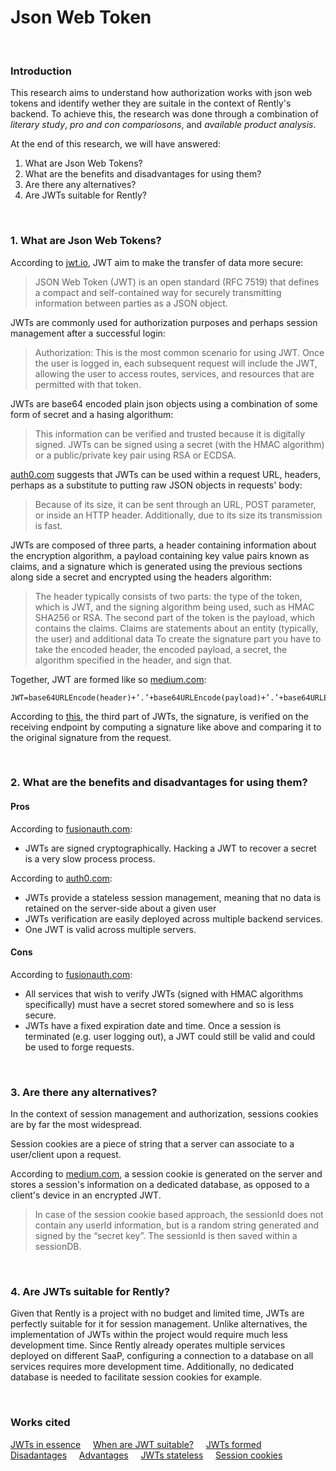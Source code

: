 # Json Web Token

<br />

### Introduction
This research aims to understand how authorization works with json web tokens and identify wether they are suitale in the context of Rently's backend. To achieve this, the research was done through a combination of *literary study*, *pro and con compariosons*, and *available product analysis*.

At the end of this research, we will have answered:
1. What are Json Web Tokens?
2. What are the benefits and disadvantages for using them?
3. Are there any alternatives?
4. Are JWTs suitable for Rently?

<br />

### 1. What are Json Web Tokens?
According to [jwt.io](https://jwt.io/introduction), JWT aim to make the transfer of data more secure:
> JSON Web Token (JWT) is an open standard (RFC 7519) that defines a compact and self-contained way for securely transmitting information between parties as a JSON object.

JWTs are commonly used for authorization purposes and perhaps session management after a successful login:
> Authorization: This is the most common scenario for using JWT. Once the user is logged in, each subsequent request will include the JWT, allowing the user to access routes, services, and resources that are permitted with that token.

JWTs are base64 encoded plain json objects using a combination of some form of secret and a hasing algorithum: 
> This information can be verified and trusted because it is digitally signed. JWTs can be signed using a secret (with the HMAC algorithm) or a public/private key pair using RSA or ECDSA.

[auth0.com](https://auth0.com/learn/json-web-tokens/) suggests that JWTs can be used within a request URL, headers, perhaps as a substitute to putting raw JSON objects in requests' body:
> Because of its size, it can be sent through an URL, POST parameter, or inside an HTTP header. Additionally, due to its size its transmission is fast.

JWTs are composed of three parts, a header containing information about the encryption algorithm, a payload containing key value pairs known as claims, and a signature which is generated using the previous sections along side a secret and encrypted using the headers algorithm: 
> The header typically consists of two parts: the type of the token, which is JWT, and the signing algorithm being used, such as HMAC SHA256 or RSA.
> The second part of the token is the payload, which contains the claims. Claims are statements about an entity (typically, the user) and additional data
> To create the signature part you have to take the encoded header, the encoded payload, a secret, the algorithm specified in the header, and sign that.

Together, JWT are formed like so [medium.com](https://medium.com/deno-the-complete-reference/sign-verify-jwt-hmac-sha256-4aa72b27042a):
```
JWT=base64URLEncode(header)+’.’+base64URLEncode(payload)+’.’+base64URLEncode(signature)
```

According to [this](https://stackoverflow.com/questions/38725038/c-sharp-how-to-verify-signature-on-jwt-token), the third part of JWTs, the signature, is verified on the receiving endpoint by computing a signature like above and comparing it to the original signature from the request.

<br />

### 2. What are the benefits and disadvantages for using them?

#### Pros
According to [fusionauth.com](https://fusionauth.io/learn/expert-advice/tokens/pros-and-cons-of-jwts):
- JWTs are signed cryptographically. Hacking a JWT to recover a secret is a very slow process process.

According to [auth0.com](https://auth0.com/docs/secure/tokens/token-best-practices):
- JWTs provide a stateless session management, meaning that no data is retained on the server-side about a given user
- JWTs verification are easily deployed across multiple backend services. 
- One JWT is valid across multiple servers.

#### Cons
According to [fusionauth.com](https://fusionauth.io/learn/expert-advice/tokens/pros-and-cons-of-jwts):
- All services that wish to verify JWTs (signed with HMAC algorithms specifically) must have a secret stored somewhere and so is less secure.
- JWTs have a fixed expiration date and time. Once a session is terminated (e.g. user logging out), a JWT could still be valid and could be used to forge requests.

<br />

### 3. Are there any alternatives?
In the context of session management and authorization, sessions cookies are by far the most widespread.

Session cookies are a piece of string that a server can associate to a user/client upon a request. 

According to [medium.com](https://medium.com/@prashantramnyc/difference-between-session-cookies-vs-jwt-json-web-tokens-for-session-management-4be67d2f066e), a session cookie is generated on the server and stores a session's information on a dedicated database, as opposed to a client's device in an encrypted JWT.
> In case of the session cookie based approach, the sessionId does not contain any userId information, but is a random string generated and signed by the “secret key”. The sessionId is then saved within a sessionDB.

<br />

### 4. Are JWTs suitable for Rently?
Given that Rently is a project with no budget and limited time, JWTs are perfectly suitable for it for session management. Unlike alternatives, the implementation of JWTs within the project would require much less development time. Since Rently already operates multiple services deployed on different SaaP, configuring a connection to a database on all services requires more development time. Additionally, no dedicated database is needed to facilitate session cookies for example.

<br />

### Works cited
[JWTs in essence](https://jwt.io/introduction) &nbsp; &nbsp;
[When are JWT suitable?](https://auth0.com/learn/json-web-tokens/) &nbsp; &nbsp;
[JWTs formed](https://medium.com/deno-the-complete-reference/sign-verify-jwt-hmac-sha256-4aa72b27042a) &nbsp; &nbsp;
[Disadantages](https://fusionauth.io/learn/expert-advice/tokens/pros-and-cons-of-jwts) &nbsp; &nbsp;
[Advantages](https://auth0.com/docs/secure/tokens/json-web-tokens) &nbsp; &nbsp;
[JWTs stateless](https://auth0.com/docs/secure/tokens/token-best-practices) &nbsp; &nbsp;
[Session cookies](https://medium.com/@prashantramnyc/difference-between-session-cookies-vs-jwt-json-web-tokens-for-session-management-4be67d2f066e)
